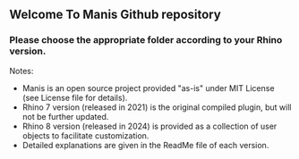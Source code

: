 ## Welcome To Manis Github repository
### Please choose the appropriate folder according to your Rhino version.
Notes:
- Manis is an open source project provided "as-is" under MIT License (see License file for details).
- Rhino 7 version (released in 2021) is the original compiled plugin, but will not be further updated.
- Rhino 8 version (released in 2024) is provided as a collection of user objects to facilitate customization.
- Detailed explanations are given in the ReadMe file of each version. 
